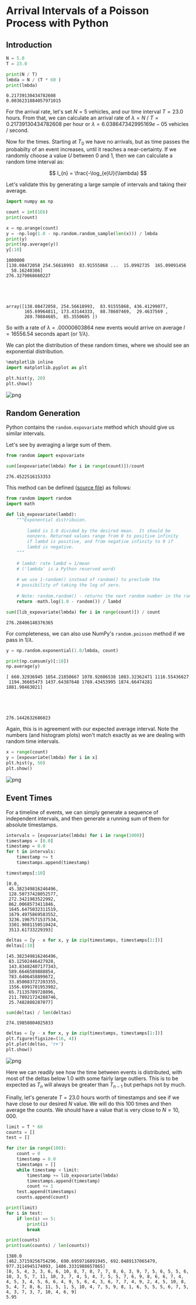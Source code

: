 
# Arrival Intervals of a Poisson Process with Python



## Introduction  


```python
N = 5.0
T = 23.0

print(N / T)
lmbda = N / (T * 60 )
print(lmbda)
```

    0.21739130434782608
    0.0036231884057971015


For the arrival rate, let's set $N = 5$ vehicles, and our time interval $T = 23.0$ hours. From that, we can calculate an arrival rate of $\lambda = N~ /~ T = 0.21739130434782608$ per hour or $\lambda = 6.038647342995169e-05$ vehicles / second.   

Now for the times. Starting at $T_{0}$ we have no arrivals, but as time passes the probabilty of an event increases, until it reaches a near-certainty. If we randomly choose a value $U$ between 0 and 1, then we can calculate a random time interval as:

$$
I_{n} = \frac{-\log_{e}U}{\lambda}
$$

Let's validate this by generating a large sample of intervals and taking their average.


```python
import numpy as np

count = int(1E6)
print(count)

x = np.arange(count)
y = -np.log(1.0 - np.random.random_sample(len(x))) / lmbda
print(y)
print(np.average(y))
y[:10]
```

    1000000
    [138.08472058 254.56618993  83.91555868 ...  15.0992735  165.09091456
      58.16240386]
    276.3279068660227





    array([138.08472058, 254.56618993,  83.91555868, 436.41299077,
           165.69964811, 173.43144333,  88.78607469,  29.4637569 ,
           269.70884685,  85.3550605 ])



So with a rate of $\lambda=.00000603864$ new events would arrive on average $I=16556.54$ seconds apart (or $1 / \lambda$).  

We can plot the distribution of these random times, where we should see an exponential distribution.


```python
%matplotlib inline
import matplotlib.pyplot as plt

plt.hist(y, 20)
plt.show()
```


![png](output_6_0.png)


## Random Generation

Python contains the `random.expovariate` method which should give us similar intervals.   

Let's see by averaging a large sum of them.


```python
from random import expovariate

sum([expovariate(lmbda) for i in range(count)])/count
```




    276.4522516153353



This method can be defined ([source file](https://github.com/python/cpython/blob/3.7/Lib/random.py)) as follows:  


```python
from random import random
import math

def lib_expovariate(lambd):
    """Exponential distribuion.
    
        lambd is 1.0 divided by the desired mean.  It should be
        nonzero. Returned values range from 0 to positive infinity 
        if lambd is positive, and from negative infinity to 0 if 
        lambd is negative.
    """
    
    # lambd: rate lambd = 1/mean
    # ('lambda' is a Python reserved word)
    
    # we use 1-random() instead of random() to preclude the
    # possibility of taking the log of zero.
    
    # Note: random.random() - returns the next random number in the range [0.0, 1.0)
    return -math.log(1.0 - random()) / lambd

sum([lib_expovariate(lmbda) for i in range(count)]) / count
```




    276.28406148376365



For completeness, we can also use NumPy's `random.poisson` method if we pass in $1/ \lambda$.


```python
y = np.random.exponential(1.0/lmbda, count)

print(np.cumsum(y)[:10])
np.average(y)
```

    [ 660.32936945 1054.21850667 1078.92606538 1083.32362471 1116.55436627
     1194.36665473 1437.64387648 1769.43453995 1874.66474281 1881.98463021]





    276.1442632686023



Again, this is in agreement with our expected average interval. Note the numbers (and histogram plots) won't match exactly as we are dealing with random time intervals.


```python
x = range(count)
y = [expovariate(lmbda) for i in x]
plt.hist(y, 50)
plt.show()
```


![png](output_15_0.png)


## Event Times

For a timeline of events, we can simply generate a sequence of independent intervals, and then generate a running sum of them for absolute timestamps. 


```python
intervals = [expovariate(lmbda) for i in range(1000)]
timestamps = [0.0]
timestamp = 0.0
for t in intervals:
    timestamp += t
    timestamps.append(timestamp)

timestamps[:10]
```




    [0.0,
     45.382349816246496,
     128.50737428052577,
     272.3421983522992,
     862.0068573411846,
     1645.6475032311519,
     1679.4975869583552,
     3236.1967571537534,
     3301.9081150510424,
     3513.61733229393]




```python
deltas = [y - x for x, y in zip(timestamps, timestamps[1:])]
deltas[:10]
```




    [45.382349816246496,
     83.12502446427928,
     143.83482407177343,
     589.6646589888854,
     783.6406458899672,
     33.850083727203355,
     1556.6991701953982,
     65.71135789728896,
     211.70921724288746,
     25.7482888287077]




```python
sum(deltas) / len(deltas)
```




    274.19850804025833




```python
deltas = [y - x for x, y in zip(timestamps, timestamps[1:])]
plt.figure(figsize=(16, 4))
plt.plot(deltas, 'r+')
plt.show()
```


![png](output_21_0.png)


Here we can readily see how the time between events is distributed, with most of the deltas below 1.0 with some fairly large outliers. This is to be expected as $T_{n}$ will always be greater than $T_{n-1}$ but perhaps not by much.

Finally, let's generate $T=23.0$ hours worth of timestamps and see if we have close to our desired $N$ value. We will do this 100 times and then average the counts. We should have a value that is very close to $N=10,000$.


```python
limit = T * 60
counts = []
test = []

for iter in range(100):
    count = 0
    timestamp = 0.0
    timestamps = []
    while timestamp < limit:
        timestamp += lib_expovariate(lmbda)
        timestamps.append(timestamp)
        count += 1
    test.append(timestamps)
    counts.append(count)

print(limit)
for i in test:
    if len(i) == 5:
        print(i)
        break

print(counts)
print(sum(counts) / len(counts))
```

    1380.0
    [462.37159256754296, 690.6959716891945, 692.0489137065479, 977.3114945174093, 1486.3331988657865]
    [8, 5, 4, 3, 3, 6, 6, 10, 8, 7, 8, 7, 7, 8, 6, 3, 9, 7, 5, 6, 5, 5, 6, 10, 3, 5, 7, 11, 10, 3, 7, 4, 5, 4, 7, 5, 5, 7, 6, 9, 8, 6, 6, 7, 4, 4, 5, 3, 4, 5, 6, 6, 4, 9, 5, 6, 4, 3, 6, 7, 7, 4, 9, 2, 4, 5, 10, 8, 5, 4, 7, 8, 6, 11, 5, 1, 5, 10, 4, 7, 5, 9, 8, 1, 6, 5, 5, 5, 6, 7, 5, 4, 3, 7, 3, 7, 10, 4, 6, 9]
    5.95


